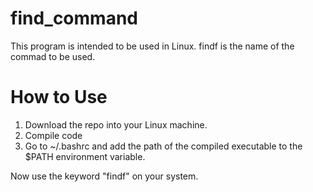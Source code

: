 # find_command
This program is intended to be used in Linux. findf is the name of the commad to be used.

# How to Use
1) Download the repo into your Linux machine.
2) Compile code
3) Go to ~/.bashrc and add the path of the compiled executable to the $PATH environment variable.

Now use the keyword "findf" on your system.
